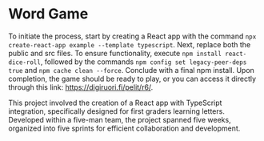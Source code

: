 # Word Game
To initiate the process, start by creating a React app with the command `npx create-react-app example --template typescript`. Next, replace both the public and src files. To ensure functionality, execute `npm install react-dice-roll`, followed by the commands `npm config set legacy-peer-deps true` and `npm cache clean --force`. Conclude with a final npm install. Upon completion, the game should be ready to play, or you can access it directly through this link: https://digiruori.fi/pelit/r6/.

This project involved the creation of a React app with TypeScript integration, specifically designed for first graders learning letters. Developed within a five-man team, the project spanned five weeks, organized into five sprints for efficient collaboration and development.
